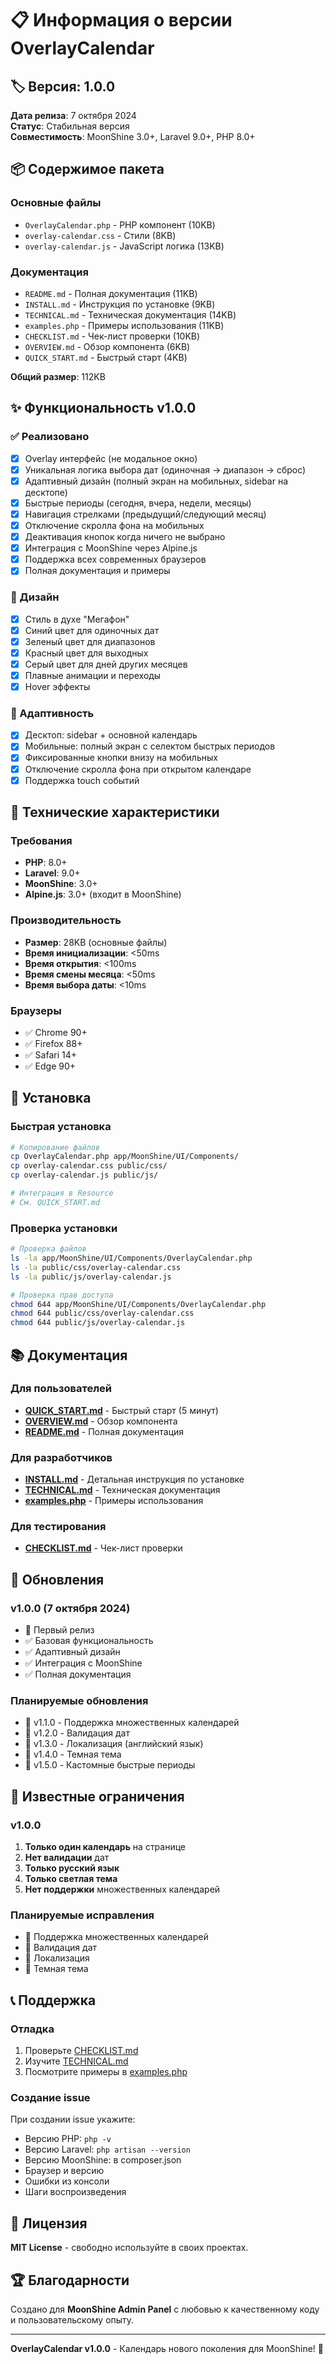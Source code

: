 # 📋 Информация о версии OverlayCalendar

## 🏷️ Версия: 1.0.0

**Дата релиза**: 7 октября 2024  
**Статус**: Стабильная версия  
**Совместимость**: MoonShine 3.0+, Laravel 9.0+, PHP 8.0+

## 📦 Содержимое пакета

### Основные файлы
- `OverlayCalendar.php` - PHP компонент (10KB)
- `overlay-calendar.css` - Стили (8KB)
- `overlay-calendar.js` - JavaScript логика (13KB)

### Документация
- `README.md` - Полная документация (11KB)
- `INSTALL.md` - Инструкция по установке (9KB)
- `TECHNICAL.md` - Техническая документация (14KB)
- `examples.php` - Примеры использования (11KB)
- `CHECKLIST.md` - Чек-лист проверки (10KB)
- `OVERVIEW.md` - Обзор компонента (6KB)
- `QUICK_START.md` - Быстрый старт (4KB)

**Общий размер**: 112KB

## ✨ Функциональность v1.0.0

### ✅ Реализовано
- [x] Overlay интерфейс (не модальное окно)
- [x] Уникальная логика выбора дат (одиночная → диапазон → сброс)
- [x] Адаптивный дизайн (полный экран на мобильных, sidebar на десктопе)
- [x] Быстрые периоды (сегодня, вчера, недели, месяцы)
- [x] Навигация стрелками (предыдущий/следующий месяц)
- [x] Отключение скролла фона на мобильных
- [x] Деактивация кнопок когда ничего не выбрано
- [x] Интеграция с MoonShine через Alpine.js
- [x] Поддержка всех современных браузеров
- [x] Полная документация и примеры

### 🎨 Дизайн
- [x] Стиль в духе "Мегафон"
- [x] Синий цвет для одиночных дат
- [x] Зеленый цвет для диапазонов
- [x] Красный цвет для выходных
- [x] Серый цвет для дней других месяцев
- [x] Плавные анимации и переходы
- [x] Hover эффекты

### 📱 Адаптивность
- [x] Десктоп: sidebar + основной календарь
- [x] Мобильные: полный экран с селектом быстрых периодов
- [x] Фиксированные кнопки внизу на мобильных
- [x] Отключение скролла фона при открытом календаре
- [x] Поддержка touch событий

## 🔧 Технические характеристики

### Требования
- **PHP**: 8.0+
- **Laravel**: 9.0+
- **MoonShine**: 3.0+
- **Alpine.js**: 3.0+ (входит в MoonShine)

### Производительность
- **Размер**: 28KB (основные файлы)
- **Время инициализации**: <50ms
- **Время открытия**: <100ms
- **Время смены месяца**: <50ms
- **Время выбора даты**: <10ms

### Браузеры
- ✅ Chrome 90+
- ✅ Firefox 88+
- ✅ Safari 14+
- ✅ Edge 90+

## 🚀 Установка

### Быстрая установка
```bash
# Копирование файлов
cp OverlayCalendar.php app/MoonShine/UI/Components/
cp overlay-calendar.css public/css/
cp overlay-calendar.js public/js/

# Интеграция в Resource
# См. QUICK_START.md
```

### Проверка установки
```bash
# Проверка файлов
ls -la app/MoonShine/UI/Components/OverlayCalendar.php
ls -la public/css/overlay-calendar.css
ls -la public/js/overlay-calendar.js

# Проверка прав доступа
chmod 644 app/MoonShine/UI/Components/OverlayCalendar.php
chmod 644 public/css/overlay-calendar.css
chmod 644 public/js/overlay-calendar.js
```

## 📚 Документация

### Для пользователей
- **[QUICK_START.md](QUICK_START.md)** - Быстрый старт (5 минут)
- **[OVERVIEW.md](OVERVIEW.md)** - Обзор компонента
- **[README.md](README.md)** - Полная документация

### Для разработчиков
- **[INSTALL.md](INSTALL.md)** - Детальная инструкция по установке
- **[TECHNICAL.md](TECHNICAL.md)** - Техническая документация
- **[examples.php](examples.php)** - Примеры использования

### Для тестирования
- **[CHECKLIST.md](CHECKLIST.md)** - Чек-лист проверки

## 🔄 Обновления

### v1.0.0 (7 октября 2024)
- 🎉 Первый релиз
- ✅ Базовая функциональность
- ✅ Адаптивный дизайн
- ✅ Интеграция с MoonShine
- ✅ Полная документация

### Планируемые обновления
- 🔄 v1.1.0 - Поддержка множественных календарей
- 🔄 v1.2.0 - Валидация дат
- 🔄 v1.3.0 - Локализация (английский язык)
- 🔄 v1.4.0 - Темная тема
- 🔄 v1.5.0 - Кастомные быстрые периоды

## 🐛 Известные ограничения

### v1.0.0
1. **Только один календарь** на странице
2. **Нет валидации** дат
3. **Только русский язык**
4. **Только светлая тема**
5. **Нет поддержки** множественных календарей

### Планируемые исправления
- 🔄 Поддержка множественных календарей
- 🔄 Валидация дат
- 🔄 Локализация
- 🔄 Темная тема

## 📞 Поддержка

### Отладка
1. Проверьте [CHECKLIST.md](CHECKLIST.md)
2. Изучите [TECHNICAL.md](TECHNICAL.md)
3. Посмотрите примеры в [examples.php](examples.php)

### Создание issue
При создании issue укажите:
- Версию PHP: `php -v`
- Версию Laravel: `php artisan --version`
- Версию MoonShine: в composer.json
- Браузер и версию
- Ошибки из консоли
- Шаги воспроизведения

## 📄 Лицензия

**MIT License** - свободно используйте в своих проектах.

## 🏆 Благодарности

Создано для **MoonShine Admin Panel** с любовью к качественному коду и пользовательскому опыту.

---

**OverlayCalendar v1.0.0** - Календарь нового поколения для MoonShine! 🚀
